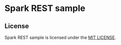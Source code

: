 # Spark REST sample

## License

Spark REST sample is licensed under the [MIT LICENSE](./LICENSE.txt).
